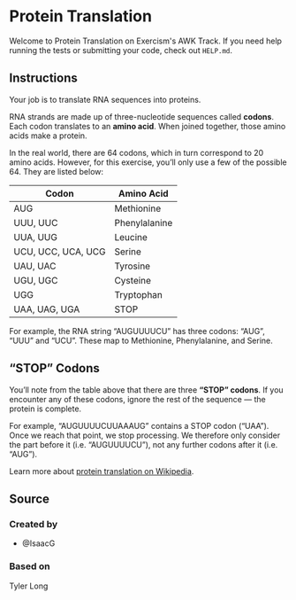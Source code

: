 # Protein Translation

Welcome to Protein Translation on Exercism's AWK Track.
If you need help running the tests or submitting your code, check out `HELP.md`.

## Instructions

Your job is to translate RNA sequences into proteins.

RNA strands are made up of three-nucleotide sequences called **codons**.
Each codon translates to an **amino acid**.
When joined together, those amino acids make a protein.

In the real world, there are 64 codons, which in turn correspond to 20 amino acids.
However, for this exercise, you’ll only use a few of the possible 64.
They are listed below:

| Codon              | Amino Acid    |
| ------------------ | ------------- |
| AUG                | Methionine    |
| UUU, UUC           | Phenylalanine |
| UUA, UUG           | Leucine       |
| UCU, UCC, UCA, UCG | Serine        |
| UAU, UAC           | Tyrosine      |
| UGU, UGC           | Cysteine      |
| UGG                | Tryptophan    |
| UAA, UAG, UGA      | STOP          |

For example, the RNA string “AUGUUUUCU” has three codons: “AUG”, “UUU” and “UCU”.
These map to Methionine, Phenylalanine, and Serine.

## “STOP” Codons

You’ll note from the table above that there are three **“STOP” codons**.
If you encounter any of these codons, ignore the rest of the sequence — the protein is complete.

For example, “AUGUUUUCUUAAAUG” contains a STOP codon (“UAA”).
Once we reach that point, we stop processing.
We therefore only consider the part before it (i.e. “AUGUUUUCU”), not any further codons after it (i.e. “AUG”).

Learn more about [protein translation on Wikipedia][protein-translation].

[protein-translation]: https://en.wikipedia.org/wiki/Translation_(biology)

## Source

### Created by

- @IsaacG

### Based on

Tyler Long